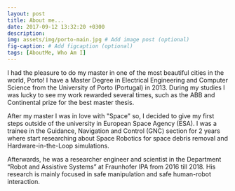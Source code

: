 ```yaml
---
layout: post
title: About me...
date: 2017-09-12 13:32:20 +0300
description:
img: assets/img/porto-main.jpg # Add image post (optional)
fig-caption: # Add figcaption (optional)
tags: [AboutMe, Who Am I]
---
```

I had the pleasure to do my master in one of the most beautiful cities in the world, Porto! I have a Master Degree in Electrical Engineering and Computer Science from the University of Porto (Portugal) in 2013. During my studies I was lucky to see my work rewarded several times, such as the ABB and Continental prize for the best master thesis.

After my master I was in love with "Space" so, I decided to give my first steps outside of the university in European Space Agency (ESA). I was a trainee in the Guidance, Navigation and Control (GNC) section for 2 years where start researching about Space Robotics for space debris removal and Hardware-in-the-Loop simulations.





Afterwards, he was a researcher engineer and scientist in the Department “Robot and Assistive Systems” at Fraunhofer IPA from 2016 till 2018. His research is mainly focused in safe manipulation and safe human-robot interaction.
